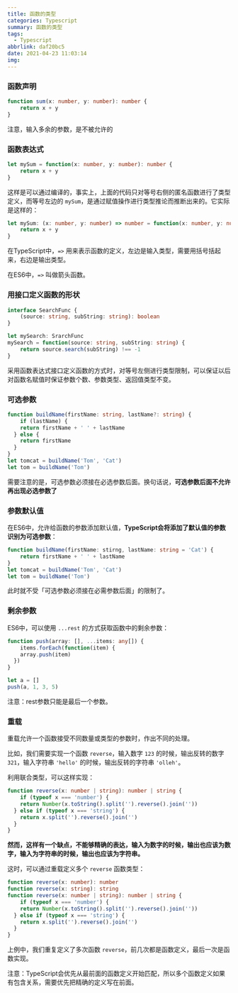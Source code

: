 ```yaml
---
title: 函数的类型
categories: Typescript
summary: 函数的类型
tags:
  - Typescript
abbrlink: daf20bc5
date: 2021-04-23 11:03:14
img:
---
```



### 函数声明

```typescript
function sum(x: number, y: number): number {
	return x + y
}
```

注意，输入多余的参数，是不被允许的

<!--more-->

### 函数表达式

```typescript
let mySum = function(x: number, y: number): number {
	return x + y
}
```

这样是可以通过编译的，事实上，上面的代码只对等号右侧的匿名函数进行了类型定义，而等号左边的 `mySum`，是通过赋值操作进行类型推论而推断出来的。它实际是这样的：

```typescript
let mySum: (x: number, y: number) => number = function(x: number, y: number): number {
	return x + y
}
```

在TypeScript中，`=>` 用来表示函数的定义，左边是输入类型，需要用括号括起来，右边是输出类型。

在ES6中，`=>` 叫做箭头函数。



### 用接口定义函数的形状

```typescript
interface SearchFunc {
	(source: string, subString: string): boolean
}

let mySearch: SrarchFunc
mySearch = function(source: string, subString: string) {
	return source.search(subString) !== -1
}
```

采用函数表达式接口定义函数的方式时，对等号左侧进行类型限制，可以保证以后对函数名赋值时保证参数个数、参数类型、返回值类型不变。



### 可选参数

```typescript
function buildName(firstName: string, lastName?: string) {
	if (lastName) {
  	return firstName + ' ' + lastName
  } else {
  	return firstName
  }
}
let tomcat = buildName('Tom', 'Cat')
let tom = buildName('Tom')
```

需要注意的是，可选参数必须接在必选参数后面。换句话说，**可选参数后面不允许再出现必选参数了**

### 



### 参数默认值

在ES6中，允许给函数的参数添加默认值，**TypeScript会将添加了默认值的参数识别为可选参数**：

```typescript
function buildName(firstName: stirng, lastName: string = 'Cat') {
	return firstName + ' ' + lastName
}
let tomcat = buildName('Tom', 'Cat')
let tom = buildName('Tom')
```

此时就不受「可选参数必须接在必需参数后面」的限制了。



### 剩余参数

ES6中，可以使用 `...rest` 的方式获取函数中的剩余参数：

```typescript
function push(array: [], ...items: any[]) {
	items.forEach(function(item) {
  	array.push(item)
  })
}

let a = []
push(a, 1, 3, 5)
```

注意：rest参数只能是最后一个参数。



### 重载

重载允许一个函数接受不同数量或类型的参数时，作出不同的处理。

比如，我们需要实现一个函数 `reverse`，输入数字 `123` 的时候，输出反转的数字 `321`，输入字符串 `'hello'` 的时候，输出反转的字符串 `'olleh'`。

利用联合类型，可以这样实现：

```typescript
function reverse(x: number | string): number | string {
	if (typeof x === 'number') {
  	return Number(x.toString().split('').reverse().join(''))
  } else if (typeof x === 'string') {
  	return x.split('').reverse().join('')
  }
}
```

**然而，这样有一个缺点，不能够精确的表达，输入为数字的时候，输出也应该为数字，输入为字符串的时候，输出也应该为字符串。**

这时，可以通过重载定义多个 `reverse` 函数类型：

```typescript
function reverse(x: number): number
function reverse(x: string): string
function reverse(x: number | string): number | string {
	if (typeof x === 'number') {
  	return Number(x.toString().split('').reverse().join(''))
  } else if (typeof x === 'string') {
  	return x.split('').reverse().join('')
  }
}
```

上例中，我们重复定义了多次函数 `reverse`，前几次都是函数定义，最后一次是函数实现。

注意：TypeScript会优先从最前面的函数定义开始匹配，所以多个函数定义如果有包含关系，需要优先把精确的定义写在前面。

